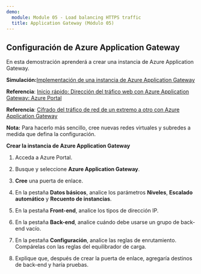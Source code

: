 ```yaml
---
demo:
  module: Module 05 - Load balancing HTTPS traffic
  title: Application Gateway (Módulo 05)
---
```

## Configuración de Azure Application Gateway

En esta demostración aprenderá a crear una instancia de Azure Application Gateway. 

**Simulación:**[Implementación de una instancia de Azure Application Gateway](https://mslabs.cloudguides.com/guides/AZ-700%20Lab%20Simulation%20-%20Deploy%20Azure%20Application%20Gateway)

**Referencia**: [Inicio rápido: Dirección del tráfico web con Azure Application Gateway: Azure Portal](https://learn.microsoft.com/azure/application-gateway/quick-create-portal)

**Referencia**: [Cifrado del tráfico de red de un extremo a otro con Azure Application Gateway](https://github.com/MicrosoftDocs/mslearn-end-to-end-encryption-with-app-gateway)

**Nota:** Para hacerlo más sencillo, cree nuevas redes virtuales y subredes a medida que defina la configuración. 

**Crear la instancia de Azure Application Gateway**

1. Acceda a Azure Portal.

1. Busque y seleccione **Azure Application Gateway**.

1. **Cree** una puerta de enlace.

1. En la pestaña **Datos básicos**, analice los parámetros **Niveles**, **Escalado automático** y **Recuento de instancias**.

1. En la pestaña **Front-end**, analice los tipos de dirección IP.

1. En la pestaña **Back-end**, analice cuándo debe usarse un grupo de back-end vacío.

1. En la pestaña **Configuración**, analice las reglas de enrutamiento. Compárelas con las reglas del equilibrador de carga.

1. Explique que, después de crear la puerta de enlace, agregaría destinos de back-end y haría pruebas. 
